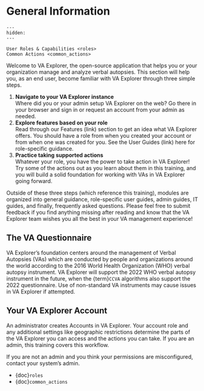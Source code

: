 # General Information

```{toctree}
---
hidden:
---

User Roles & Capabilities <roles>
Common Actions <common_actions>
```

Welcome to VA Explorer, the open-source application that helps you or your
organization manage and analyze verbal autopsies. This section will help you, as
an end user, become familiar with VA Explorer through three simple steps.

1. **Navigate to your VA Explorer instance**<br/>
  Where did you or your admin setup VA Explorer on the web? Go there in your
  browser and sign in or request an account from your admin as needed.
1. **Explore features based on your role**<br/>
  Read through our Features (link) section to get an idea what VA Explorer
  offers. You should have a role from when you created your account or from when
  one was created for you. See the User Guides (link) here for role-specific guidance.
1. **Practice taking supported actions**<br/>
  Whatever your role, you have the power to take action in VA Explorer! Try some
  of the actions out as you learn about them in this training, and you will
  build a solid foundation for working with VAs in VA Explorer going forward.

Outside of these three steps (which reference this training), modules are
organized into general guidance, role-specific user guides, admin guides, IT
guides, and finally, frequently asked questions. Please feel free to submit
feedback if you find anything missing after reading and know that the VA Explorer
team wishes you all the best in your VA management experience!

## The VA Questionnaire
VA Explorer’s foundation centers around the management of Verbal Autopsies (VAs)
which are conducted by people and organizations around the world according to the
2016 World Health Organization (WHO) verbal autopsy instrument. VA Explorer will
support the 2022 WHO verbal autopsy instrument in the future, when the {term}`CCVA`
algorithms also support the 2022 questionnaire. Use of non-standard VA instruments
may cause issues in VA Explorer if attempted.

## Your VA Explorer Account
An administrator creates Accounts in VA Explorer. Your account role and any
additional settings like geographic restrictions determine the parts of the VA
Explorer you can access and the actions you can take. If you are an admin, this
training covers this workflow.

If you are not an admin and you think your permissions are misconfigured,
contact your system’s admin.


- {doc}`roles`
- {doc}`common_actions`
